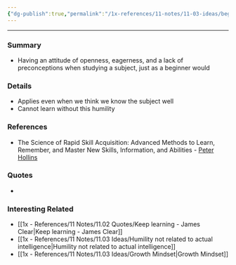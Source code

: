 ```yaml
---
{"dg-publish":true,"permalink":"/1x-references/11-notes/11-03-ideas/beginners-mindset/","title":"Beginners mindset","created":"2024-02-14T20:18:35.610+03:00","updated":"2024-02-14T20:18:35.610+03:00"}
---
```


---

### Summary
- Having an attitude of openness, eagerness, and a lack of preconceptions when studying a subject, just as a beginner would

### Details
- Applies even when we think we know the subject well
- Cannot learn without this humility

### References
- The Science of Rapid Skill Acquisition: Advanced Methods to Learn, Remember, and Master New Skills, Information, and Abilities - [Peter Hollins](https://www.goodreads.com/author/show/16593818.Peter_Hollins)

### Quotes
-

### Interesting Related
- [[1x - References/11 Notes/11.02 Quotes/Keep learning - James Clear\|Keep learning - James Clear]]
- [[1x - References/11 Notes/11.03 Ideas/Humility not related to actual intelligence\|Humility not related to actual intelligence]]
- [[1x - References/11 Notes/11.03 Ideas/Growth Mindset\|Growth Mindset]]